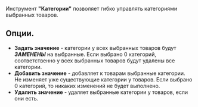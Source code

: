 Инструмент **"Категории"** позволяет гибко управлять категориями выбранных товаров.

## Опции.

* **Задать значение** - категории у всех выбранных товаров будут ***ЗАМЕНЕНЫ*** на выбранные. Если выбрано 0 категорий, соответственно у всех выбранных товаров будут удалены все категории.
* **Добавить значение** - добавляет к товарам выбранные категории. Не изменяет уже существующие категории у товаров. Если выбрано 0 категорий, то никаких изменений не будет выполнено.
* **Удалить значение** - удаляет выбранные категории у товаров, если они есть.